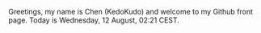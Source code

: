 Greetings, my name is Chen (KedoKudo) and welcome to my Github front page.  Today is Wednesday, 12 August, 02:21 CEST.
